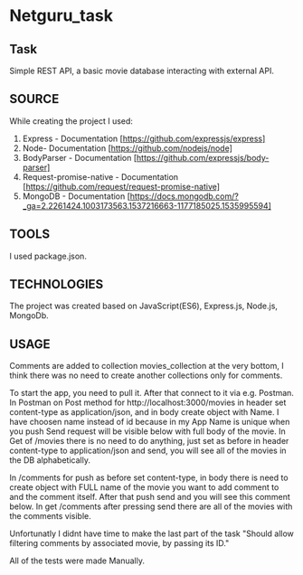 # Netguru_task

## Task

Simple REST API,  a basic movie database interacting with external API.

## SOURCE 
While creating the project I used: 
1. Express - Documentation [https://github.com/expressjs/express]
2. Node- Documentation [https://github.com/nodejs/node]
3. BodyParser - Documentation [https://github.com/expressjs/body-parser]
4. Request-promise-native - Documentation [https://github.com/request/request-promise-native]
5. MongoDB - Documentation [https://docs.mongodb.com/?_ga=2.2261424.1003173563.1537216663-1177185025.1535995594]

## TOOLS 
I used package.json.

## TECHNOLOGIES 
The project was created based on JavaScript(ES6), Express.js, Node.js, MongoDb.


## USAGE
Comments are added to collection movies_collection at the very bottom, I think there was no need to create another collections only for comments.

To start the app, you need to pull it. After that connect to it via e.g. Postman. In Postman on Post method for http://localhost:3000/movies in header set content-type as application/json, and in body create object with Name. I have choosen name instead of id because in my App Name is unique when you push Send request will be visible below with full body of the movie. In Get of /movies there is no need to do anything, just set as before in header content-type to application/json and send, you will see all of the movies in the DB alphabetically.

In /comments for push as before set content-type, in body there is need to create object with FULL name of the movie you want to add comment to and the comment itself. After that push send and you will see this comment below. In get /comments after pressing send there are all of the movies with the comments visible.

Unfortunatly I didnt have time to make the last part of the task  "Should allow filtering comments by associated movie, by passing its ID."

All of the tests were made Manually.
